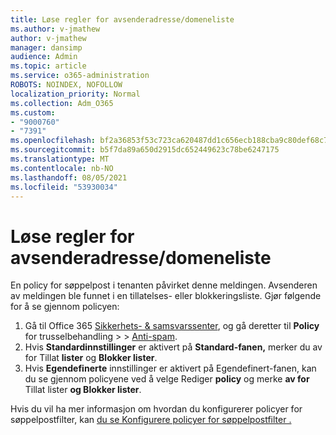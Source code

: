 ```yaml
---
title: Løse regler for avsenderadresse/domeneliste
ms.author: v-jmathew
author: v-jmathew
manager: dansimp
audience: Admin
ms.topic: article
ms.service: o365-administration
ROBOTS: NOINDEX, NOFOLLOW
localization_priority: Normal
ms.collection: Adm_O365
ms.custom:
- "9000760"
- "7391"
ms.openlocfilehash: bf2a36853f53c723ca620487dd1c656ecb188cba9c80def68c793e3d5fbf5f87
ms.sourcegitcommit: b5f7da89a650d2915dc652449623c78be6247175
ms.translationtype: MT
ms.contentlocale: nb-NO
ms.lasthandoff: 08/05/2021
ms.locfileid: "53930034"
---
```

# <a name="fix-sender-addressdomain-list-rules"></a>Løse regler for avsenderadresse/domeneliste

En policy for søppelpost i tenanten påvirket denne meldingen. Avsenderen av meldingen ble funnet i en tillatelses- eller blokkeringsliste. Gjør følgende for å se gjennom policyen:

1. Gå til Office 365 [Sikkerhets- & samsvarssenter](https://go.microsoft.com/fwlink/p/?linkid=2077143), og gå deretter til **Policy** for trusselbehandling  >    >  [Anti-spam](https://go.microsoft.com/fwlink/?linkid=2101518).
2. Hvis **Standardinnstillinger** er aktivert på **Standard-fanen,** merker du av for Tillat **lister** og **Blokker lister**.
3. Hvis **Egendefinerte** innstillinger  er aktivert på Egendefinert-fanen, kan du se gjennom policyene ved å velge Rediger **policy** og merke **av for** Tillat lister **og Blokker lister**.

Hvis du vil ha mer informasjon om hvordan du konfigurerer policyer for søppelpostfilter, kan [du se Konfigurere policyer for søppelpostfilter .](https://go.microsoft.com/fwlink/?linkid=2101431)
